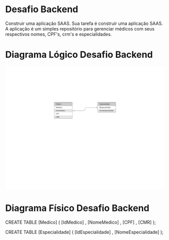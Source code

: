 # Desafio Backend
Construir uma aplicação SAAS. Sua tarefa é construir uma aplicação SAAS. A aplicação é um simples repositório para gerenciar médicos com seus respectivos nomes, CPF's, crm's e especialidades.

# Diagrama Lógico Desafio Backend
<img src="/imagens/DiagramaLogicoDesafioBackend.png" alt="My cool logo"/>

# Diagrama Físico Desafio Backend
CREATE TABLE [Medico] (
  [IdMedico] <type>,
  [NomeMedico] <type>,
  [CPF] <type>,
  [CMR] <type>
);

CREATE TABLE [Especialidade] (
  [IdEspecialidade] <type>,
  [NomeEspecialidade] <type>
);

